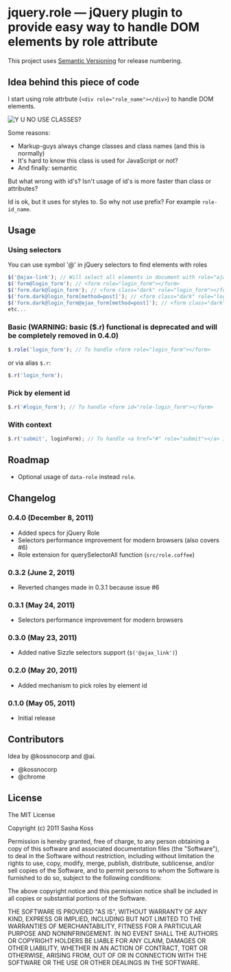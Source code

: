 # jquery.role — jQuery plugin to provide easy way to handle DOM elements by role attribute

This project uses [Semantic Versioning](http://semver.org/) for release numbering.

## Idea behind this piece of code

I start using role attrbute (`<div role="role_name"></div>`) to handle DOM elements.

![Y U NO USE CLASSES?](https://github.com/kossnocorp/role/raw/master/doc/yuno.png)

Some reasons:

* Markup-guys always change classes and class names (and this is normally)
* It's hard to know this class is used for JavaScript or not?
* And finally: semantic

But what wrong with id's? Isn't usage of id's is more faster than class or attributes?

Id is ok, but it uses for styles to. So why not use prefix? For example `role-id_name`.

## Usage

### Using selectors

You can use symbol '@' in jQuery selectors to find elements with roles

``` javascript
$('@ajax-link'); // Will select all elements in document with role="ajax-link"
$('form@login_form'); // <form role="login_form"></form>
$('form.dark@login_form'); // <form class="dark" role="login_form"></form>
$('form.dark@login_form[method=post]'); // <form class="dark" role="login_form" method="post"></form>
$('form.dark@login_form@ajax_form[method=post]'); // <form class="dark" role="login_form ajax_form" method="post"></form>
etc...
```

### Basic (WARNING: basic ($.r) functional is deprecated and will be completely removed in 0.4.0)

``` javascript
$.role('login_form'); // To handle <form role="login_form"></form>
```

or via alias `$.r`:

``` javascript
$.r('login_form');
```

### Pick by element id

``` javascript
$.r('#login_form'); // To handle <form id="role-login_form"></form>
```

### With context

``` javascript
$.r('submit', loginForm); // To handle <a href="#" role="submit"></a> inside loginForm element
```

## Roadmap

* Optional usage of `data-role` instead `role`.

## Changelog

### 0.4.0 (December 8, 2011)

* Added specs for jQuery Role
* Selectors performance improvement for modern browsers (also covers #6)
* Role extension for querySelectorAll function (`src/role.coffee`)

### 0.3.2 (June 2, 2011)

* Reverted changes made in 0.3.1 because issue #6

### 0.3.1 (May 24, 2011)

* Selectors performance improvement for modern browsers

### 0.3.0 (May 23, 2011)

* Added native Sizzle selectors support (`$('@ajax_link')`)

### 0.2.0 (May 20, 2011)

* Added mechanism to pick roles by element id

### 0.1.0 (May 05, 2011)

* Initial release

## Contributors

Idea by @kossnocorp and @ai.

* @kossnocorp
* @chrome

## License

The MIT License

Copyright (c) 2011 Sasha Koss

Permission is hereby granted, free of charge, to any person obtaining a copy of this software and associated documentation files (the "Software"), to deal in the Software without restriction, including without limitation the rights to use, copy, modify, merge, publish, distribute, sublicense, and/or sell copies of the Software, and to permit persons to whom the Software is furnished to do so, subject to the following conditions:

The above copyright notice and this permission notice shall be included in all copies or substantial portions of the Software.

THE SOFTWARE IS PROVIDED "AS IS", WITHOUT WARRANTY OF ANY KIND, EXPRESS OR IMPLIED, INCLUDING BUT NOT LIMITED TO THE WARRANTIES OF MERCHANTABILITY, FITNESS FOR A PARTICULAR PURPOSE AND NONINFRINGEMENT. IN NO EVENT SHALL THE AUTHORS OR COPYRIGHT HOLDERS BE LIABLE FOR ANY CLAIM, DAMAGES OR OTHER LIABILITY, WHETHER IN AN ACTION OF CONTRACT, TORT OR OTHERWISE, ARISING FROM, OUT OF OR IN CONNECTION WITH THE SOFTWARE OR THE USE OR OTHER DEALINGS IN THE SOFTWARE.
